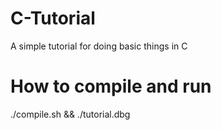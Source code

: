 # C-Tutorial
A simple tutorial for doing basic things in C

# How to compile and run
./compile.sh && ./tutorial.dbg
